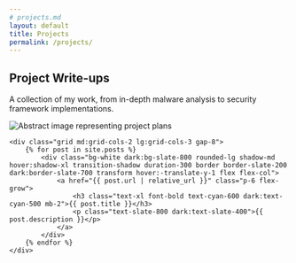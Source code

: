 ```yaml
---
# projects.md
layout: default
title: Projects
permalink: /projects/
---
```


<section class="container mx-auto px-6 py-20">
    <div class="grid md:grid-cols-2 gap-12 items-center mb-16">
        <div>
            <h1 class="text-4xl md:text-5xl font-black leading-tight mb-4" style="color: var(--accent-color-headline);">Project Write-ups</h1>
            <p class="text-lg" style="color: var(--accent-color-txt);">
                A collection of my work, from in-depth malware analysis to security framework implementations.
            </p>
        </div>
        <div>
            <img id="project-image" src="/assets/img/project_light" alt="Abstract image representing project plans" class="rounded-lg shadow-xl mx-auto">
        </div>
    </div>

    <div class="grid md:grid-cols-2 lg:grid-cols-3 gap-8">
        {% for post in site.posts %}
            <div class="bg-white dark:bg-slate-800 rounded-lg shadow-md hover:shadow-xl transition-shadow duration-300 border border-slate-200 dark:border-slate-700 transform hover:-translate-y-1 flex flex-col">
                <a href="{{ post.url | relative_url }}" class="p-6 flex-grow">
                    <h3 class="text-xl font-bold text-cyan-600 dark:text-cyan-500 mb-2">{{ post.title }}</h3>
                    <p class="text-slate-800 dark:text-slate-400">{{ post.description }}</p>
                </a>
            </div>
        {% endfor %}
    </div>
</section>